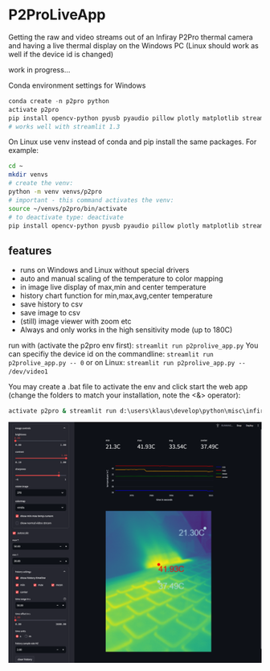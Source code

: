 # P2ProLiveApp

Getting the raw and video streams out of an Infiray P2Pro thermal camera and having a live thermal display on the Windows PC (Linux should work as well if the device id is changed)

work in progress...


Conda environment settings for Windows
```powershell
conda create -n p2pro python
activate p2pro
pip install opencv-python pyusb pyaudio pillow plotly matplotlib streamlit
# works well with streamlit 1.3
```

On Linux use venv instead of conda and pip install the same packages. For example:
```bash
cd ~
mkdir venvs
# create the venv: 
python -m venv venvs/p2pro
# important - this command activates the venv:
source ~/venvs/p2pro/bin/activate
# to deactivate type: deactivate
pip install opencv-python pyusb pyaudio pillow plotly matplotlib streamlit==1.38
```

## features
- runs on Windows and Linux without special drivers
- auto and manual scaling of the temperature to color mapping
- in image live display of max,min and center temperature
- history chart function for min,max,avg,center temperature 
- save history to csv
- save image to csv
- (still) image viewer with zoom etc
- Always and only works in the high sensitivity mode (up to 180C)

run with (activate the p2pro env first):
`streamlit run p2prolive_app.py`
You can specifiy the device id on the commandline:
`streamlit run p2prolive_app.py -- 0`
or on Linux:
`streamlit run p2prolive_app.py -- /dev/video1`

You may create a .bat file to activate the env and click start the web app (change the folders to match your installation, note the <&> operator):
```bat
activate p2pro & streamlit run d:\users\klaus\develop\python\misc\infiray\p2pro-live\p2prolive_app.py 
```


![](/media/screenshot.png)